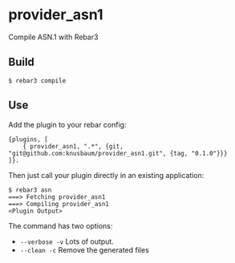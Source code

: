 provider_asn1
=====

Compile ASN.1 with Rebar3

Build
-----

    $ rebar3 compile

Use
---

Add the plugin to your rebar config:

    {plugins, [
        { provider_asn1, ".*", {git, "git@github.com:knusbaum/provider_asn1.git", {tag, "0.1.0"}}}
    ]}.

Then just call your plugin directly in an existing application:


    $ rebar3 asn
    ===> Fetching provider_asn1
    ===> Compiling provider_asn1
    <Plugin Output>

The command has two options:
 * `--verbose -v` Lots of output.
 * `--clean -c` Remove the generated files
